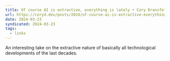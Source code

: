 ```yaml
---
title: Of course AI is extractive, everything is lately • Cory Dransfeldt
url: https://coryd.dev/posts/2024/of-course-ai-is-extractive-everything-is-lately/
date: 2024-03-23
syndicated: 2024-03-23
tags:
  - links
---
```


An interesting take on the extractive nature of basically all technological developments of the last decades.
